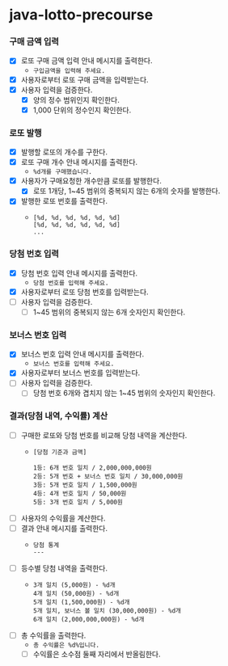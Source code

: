 # java-lotto-precourse

### 구매 금액 입력

- [x] 로또 구매 금액 입력 안내 메시지를 출력한다.
    - `구입금액을 입력해 주세요.`
- [x] 사용자로부터 로또 구매 금액을 입력받는다.
- [x] 사용자 입력을 검증한다.
    - [x] 양의 정수 범위인지 확인한다. 
    - [x] 1,000 단위의 정수인지 확인한다.

### 로또 발행

- [x] 발행할 로또의 개수를 구한다.
- [x] 로또 구매 개수 안내 메시지를 출력한다.
    - `%d개를 구매했습니다.`
- [x] 사용자가 구매요청한 개수만큼 로또를 발행한다.
    - [x] 로또 1개당, 1~45 범위의 중복되지 않는 6개의 숫자를 발행한다.
- [x] 발행한 로또 번호를 출력한다.
    - ```
      [%d, %d, %d, %d, %d, %d]
      [%d, %d, %d, %d, %d, %d]
      ...
      ```

### 당첨 번호 입력

- [x] 당첨 번호 입력 안내 메시지를 출력한다.
    - `당첨 번호를 입력해 주세요.`
- [x] 사용자로부터 로또 당첨 번호를 입력받는다.
- [ ] 사용자 입력을 검증한다.
    - [ ] 1~45 범위의 중복되지 않는 6개 숫자인지 확인한다.

### 보너스 번호 입력

- [x] 보너스 번호 입력 안내 메시지를 출력한다.
    - `보너스 번호를 입력해 주세요.`
- [x] 사용자로부터 보너스 번호를 입력받는다.
- [ ] 사용자 입력을 검증한다.
    - [ ] 당첨 번호 6개와 겹치지 않는 1~45 범위의 숫자인지 확인한다.

### 결과(당첨 내역, 수익률) 계산

- [ ] 구매한 로또와 당첨 번호를 비교해 당첨 내역을 계산한다.
    - ```
      [당첨 기준과 금액]

      1등: 6개 번호 일치 / 2,000,000,000원
      2등: 5개 번호 + 보너스 번호 일치 / 30,000,000원
      3등: 5개 번호 일치 / 1,500,000원
      4등: 4개 번호 일치 / 50,000원
      5등: 3개 번호 일치 / 5,000원
      ```
- [ ] 사용자의 수익률을 계산한다.
- [ ] 결과 안내 메시지를 출력한다.
    - ```
      당첨 통계
      ---
      ```
- [ ] 등수별 당첨 내역을 출력한다.
    - ```
      3개 일치 (5,000원) - %d개
      4개 일치 (50,000원) - %d개
      5개 일치 (1,500,000원) - %d개
      5개 일치, 보너스 볼 일치 (30,000,000원) - %d개
      6개 일치 (2,000,000,000원) - %d개
      ```
- [ ] 총 수익률을 출력한다.
    - `총 수익률은 %d%입니다.`
    - [ ] 수익률은 소수점 둘째 자리에서 반올림한다. 